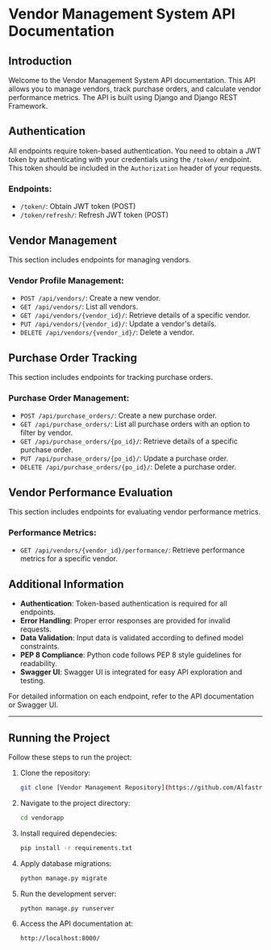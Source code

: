 # Vendor Management System API Documentation

## Introduction
Welcome to the Vendor Management System API documentation. This API allows you to manage vendors, track purchase orders, and calculate vendor performance metrics. The API is built using Django and Django REST Framework.

## Authentication
All endpoints require token-based authentication. You need to obtain a JWT token by authenticating with your credentials using the `/token/` endpoint. This token should be included in the `Authorization` header of your requests.

### Endpoints:
- `/token/`: Obtain JWT token (POST)
- `/token/refresh/`: Refresh JWT token (POST)

## Vendor Management
This section includes endpoints for managing vendors.

### Vendor Profile Management:
- `POST /api/vendors/`: Create a new vendor.
- `GET /api/vendors/`: List all vendors.
- `GET /api/vendors/{vendor_id}/`: Retrieve details of a specific vendor.
- `PUT /api/vendors/{vendor_id}/`: Update a vendor's details.
- `DELETE /api/vendors/{vendor_id}/`: Delete a vendor.

## Purchase Order Tracking
This section includes endpoints for tracking purchase orders.

### Purchase Order Management:
- `POST /api/purchase_orders/`: Create a new purchase order.
- `GET /api/purchase_orders/`: List all purchase orders with an option to filter by vendor.
- `GET /api/purchase_orders/{po_id}/`: Retrieve details of a specific purchase order.
- `PUT /api/purchase_orders/{po_id}/`: Update a purchase order.
- `DELETE /api/purchase_orders/{po_id}/`: Delete a purchase order.

## Vendor Performance Evaluation
This section includes endpoints for evaluating vendor performance metrics.

### Performance Metrics:
- `GET /api/vendors/{vendor_id}/performance/`: Retrieve performance metrics for a specific vendor.

## Additional Information
- **Authentication**: Token-based authentication is required for all endpoints.
- **Error Handling**: Proper error responses are provided for invalid requests.
- **Data Validation**: Input data is validated according to defined model constraints.
- **PEP 8 Compliance**: Python code follows PEP 8 style guidelines for readability.
- **Swagger UI**: Swagger UI is integrated for easy API exploration and testing.

For detailed information on each endpoint, refer to the API documentation or Swagger UI.

---

## Running the Project

Follow these steps to run the project:

1. Clone the repository:
   ```bash
   git clone [Vendor Management Repository](https://github.com/Alfastrek/Vendor-Management.git)

2. Navigate to the project directory:
   ```bash
   cd vendorapp

3. Install required dependecies:
   ```bash
   pip install -r requirements.txt

4. Apply database migrations:
   ```bash
   python manage.py migrate

5. Run the development server:
   ```bash
   python manage.py runserver

6. Access the API documentation at:
   ```bash
   http://localhost:8000/
